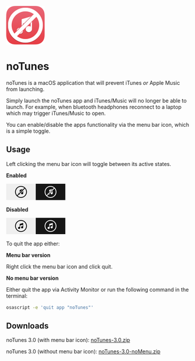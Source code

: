 ![noTunes Logo](/screenshots/app-icon.png)

# noTunes

noTunes is a macOS application that will prevent iTunes _or_ Apple Music from launching.

Simply launch the noTunes app and iTunes/Music will no longer be able to launch. For example, when bluetooth headphones reconnect to a laptop which may trigger iTunes/Music to open.

You can enable/disable the apps functionality via the menu bar icon, which is a simple toggle.

## Usage

Left clicking the menu bar icon will toggle between its active states.

**Enabled**

![noTunes Enabled](/screenshots/menubar-enabled.png)

**Disabled**

![noTunes Disabled](/screenshots/menubar-disabled.png)

To quit the app either:

**Menu bar version**

Right click the menu bar icon and click quit.

**No menu bar version**

Either quit the app via Activity Monitor or run the following command in the terminal:

```bash
osascript -e 'quit app "noTunes"'
```

## Downloads

noTunes 3.0 (with menu bar icon): [noTunes-3.0.zip](https://github.com/tombonez/noTunes/releases/download/v3.0/noTunes-3.0.zip)

noTunes 3.0 (without menu bar icon): [noTunes-3.0-noMenu.zip](https://github.com/tombonez/noTunes/releases/download/v3.0/noTunes-3.0-noMenu.zip)
